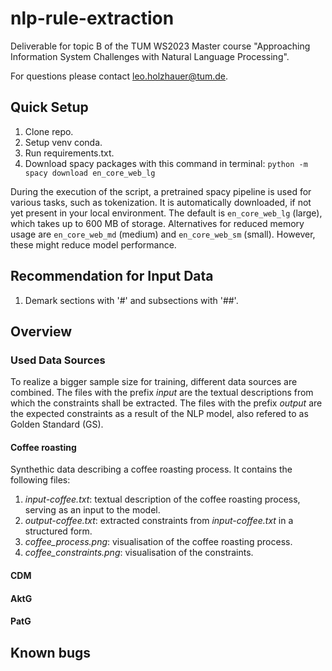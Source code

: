 # nlp-rule-extraction
Deliverable for topic B of the TUM WS2023 Master course "Approaching Information System Challenges with Natural Language Processing".

For questions please contact leo.holzhauer@tum.de.

## Quick Setup

1. Clone repo.
2. Setup venv conda.
3. Run requirements.txt.
4. Download spacy packages with this command in terminal: `python -m spacy download en_core_web_lg`

During the execution of the script, a pretrained spacy pipeline is used for various tasks, such as tokenization. It is automatically downloaded, if not yet present in your local environment. The  default is `en_core_web_lg` (large), which takes up to 600 MB of storage. Alternatives for reduced memory usage are `en_core_web_md` (medium) and `en_core_web_sm` (small). However, these might reduce model performance. 

## Recommendation for Input Data

1. Demark sections with '#' and subsections with '##'. 

## Overview

### Used Data Sources

To realize a bigger sample size for training, different data sources are combined. The files with the prefix *input* are the textual descriptions from which the constraints shall be extracted. The files with the prefix *output* are the expected constraints as a result of the NLP model, also refered to as Golden Standard (GS).

#### Coffee roasting
Synthethic data describing a coffee roasting process. It contains the following files:
1. *input-coffee.txt*: textual description of the coffee roasting process, serving as an input to the model.
2. *output-coffee.txt*: extracted constraints from *input-coffee.txt* in a structured form. 
3. *coffee_process.png*: visualisation of the coffee roasting process.
4. *coffee_constraints.png*: visualisation of the constraints.

#### CDM

#### AktG

#### PatG

## Known bugs






